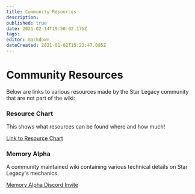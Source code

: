 ```yaml
---
title: Community Resources
description: 
published: true
date: 2021-02-14T19:50:02.175Z
tags: 
editor: markdown
dateCreated: 2021-01-02T15:22:47.085Z
---
```


# Community Resources
Below are links to various resources made by the Star Legacy community that are not part of the wiki:

### Resource Chart
This shows what resources can be found where and how much!

[Link to Resource Chart](https://docs.google.com/spreadsheets/d/1-zCQT52ibpMx0fgzTaZbfzZ4P5TGPjccoB-lcD6XEXg/edit?usp=sharing)

### Memory Alpha
A community maintained wiki containing various technical details on Star Legacy's mechanics.

[Memory Alpha Discord Invite](https://discord.gg/PyRjFGbPdm)
